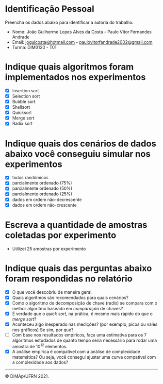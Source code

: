 ﻿# Identificação Pessoal

Preencha os dados abaixo para identificar a autoria do trabalho.

- Nome: João Guilherme Lopes Alves da Costa - Paulo Vitor Fernandes Andrade
- Email: joguicosta@hotmail.com - paulovitorfandrade2002@gmail.com
- Turma: DIM0120 - T01

# Indique quais algoritmos foram implementados nos experimentos

- [X] Insertion sort
- [X] Selection sort
- [X] Bubble sort
- [X] Shellsort
- [X] Quicksort
- [X] Merge sort
- [X] Radix sort

# Indique quais dos cenários de dados abaixo você conseguiu simular nos experimentos

- [X] todos randômicos
- [X] parcialmente ordenado (75%)
- [X] parcialmente ordenado (50%)
- [X] parcialmente ordenado (25%)
- [X] dados em ordem não-decrescente
- [X] dados em ordem não-crescente

# Escreva a quantidade de amostras coletadas por experimento

- Utilizei 25 amostras por experimento

# Indique quais das perguntas abaixo foram respondidas no relatório

- [X] O que você descobriu de maneira geral.
- [X] Quais algoritmos são recomendados para quais cenários?
- [X] Como o algoritmo de decomposição de chave (radix) se compara com o melhor algoritmo baseado em _comparação_ de chaves?
- [X] É verdade que o _quick sort_, na prática, é mesmo mais rápido do que o _merge sort_?
- [X] Aconteceu algo inesperado nas medições? (por exemplo, picos ou vales nos gráficos) Se sim, por que?
- [ ] Com base nos resultados empíricos, faça uma estimativa para os 7 algoritmos estudados de quanto tempo seria necessário para rodar uma amostra de $10^12$ elementos.
- [X] A análise empírica é compatível com a análise de complexidade matemática? Ou seja, você consegui ajustar uma curva compatível com a complexidade aos dados?

--------
&copy; DIMAp/UFRN 2021.
